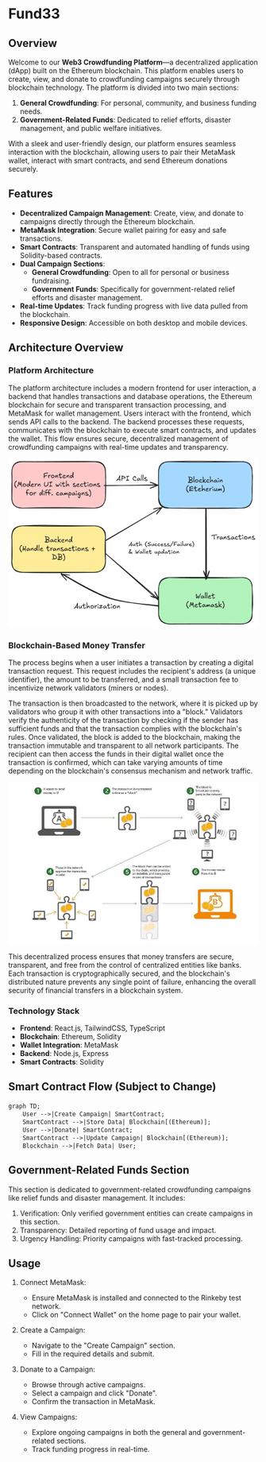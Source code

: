 # Fund33

## Overview

Welcome to our **Web3 Crowdfunding Platform**—a decentralized application (dApp) built on the Ethereum blockchain. This platform enables users to create, view, and donate to crowdfunding campaigns securely through blockchain technology. The platform is divided into two main sections:

1. **General Crowdfunding**: For personal, community, and business funding needs.
2. **Government-Related Funds**: Dedicated to relief efforts, disaster management, and public welfare initiatives.

With a sleek and user-friendly design, our platform ensures seamless interaction with the blockchain, allowing users to pair their MetaMask wallet, interact with smart contracts, and send Ethereum donations securely.

## Features

- **Decentralized Campaign Management**: Create, view, and donate to campaigns directly through the Ethereum blockchain.
- **MetaMask Integration**: Secure wallet pairing for easy and safe transactions.
- **Smart Contracts**: Transparent and automated handling of funds using Solidity-based contracts.
- **Dual Campaign Sections**:
  - **General Crowdfunding**: Open to all for personal or business fundraising.
  - **Government Funds**: Specifically for government-related relief efforts and disaster management.
- **Real-time Updates**: Track funding progress with live data pulled from the blockchain.
- **Responsive Design**: Accessible on both desktop and mobile devices.

## Architecture Overview

### Platform Architecture

The platform architecture includes a modern frontend for user interaction, a backend that handles transactions and database operations, the Ethereum blockchain for secure and transparent transaction processing, and MetaMask for wallet management. Users interact with the frontend, which sends API calls to the backend. The backend processes these requests, communicates with the blockchain to execute smart contracts, and updates the wallet. This flow ensures secure, decentralized management of crowdfunding campaigns with real-time updates and transparency.

![Platform Architecture](./assets/architecture.png)

### Blockchain-Based Money Transfer

The process begins when a user initiates a transaction by creating a digital transaction request. This request includes the recipient's address (a unique identifier), the amount to be transferred, and a small transaction fee to incentivize network validators (miners or nodes).

The transaction is then broadcasted to the network, where it is picked up by validators who group it with other transactions into a "block." Validators verify the authenticity of the transaction by checking if the sender has sufficient funds and that the transaction complies with the blockchain's rules. Once validated, the block is added to the blockchain, making the transaction immutable and transparent to all network participants. The recipient can then access the funds in their digital wallet once the transaction is confirmed, which can take varying amounts of time depending on the blockchain's consensus mechanism and network traffic.

![Platform Architecture](./assets/blockchain_money_trsfr.png)

This decentralized process ensures that money transfers are secure, transparent, and free from the control of centralized entities like banks. Each transaction is cryptographically secured, and the blockchain's distributed nature prevents any single point of failure, enhancing the overall security of financial transfers in a blockchain system.

### Technology Stack

- **Frontend**: React.js, TailwindCSS, TypeScript
- **Blockchain**: Ethereum, Solidity
- **Wallet Integration**: MetaMask
- **Backend**: Node.js, Express
- **Smart Contracts**: Solidity

## Smart Contract Flow (Subject to Change)

```mermaid
graph TD;
    User -->|Create Campaign| SmartContract;
    SmartContract -->|Store Data| Blockchain[(Ethereum)];
    User -->|Donate| SmartContract;
    SmartContract -->|Update Campaign| Blockchain[(Ethereum)];
    Blockchain -->|Fetch Data| User;
```

## Government-Related Funds Section

This section is dedicated to government-related crowdfunding campaigns like relief funds and disaster management. It includes:

1. Verification: Only verified government entities can create campaigns in this section.
2. Transparency: Detailed reporting of fund usage and impact.
3. Urgency Handling: Priority campaigns with fast-tracked processing.

## Usage

1. Connect MetaMask:

    - Ensure MetaMask is installed and connected to the Rinkeby test network.
    - Click on "Connect Wallet" on the home page to pair your wallet.

2. Create a Campaign:

    - Navigate to the "Create Campaign" section.
    - Fill in the required details and submit.

3. Donate to a Campaign:

    - Browse through active campaigns.
    - Select a campaign and click "Donate".
    - Confirm the transaction in MetaMask.

4. View Campaigns:

    - Explore ongoing campaigns in both the general and government-related sections.
    - Track funding progress in real-time.
